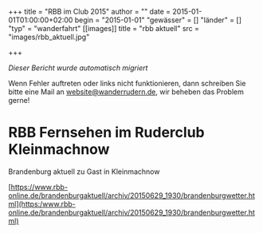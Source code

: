+++
title = "RBB im Club 2015"
author = ""
date = 2015-01-01T01:00:00+02:00
begin = "2015-01-01"
"gewässer" = []
"länder" = []
"typ" = "wanderfahrt"
[[images]]
title = "rbb aktuell"
src = "images/rbb_aktuell.jpg"

+++


*Dieser Bericht wurde automatisch migriert*

Wenn Fehler auftreten oder links nicht funktionieren, dann schreiben Sie bitte eine Mail an website@wanderrudern.de, wir beheben das Problem gerne!



# RBB Fernsehen im Ruderclub Kleinmachnow


Brandenburg aktuell zu Gast in Kleinmachnow

[https://www.rbb-online.de/brandenburgaktuell/archiv/20150629_1930/brandenburgwetter.html](https:/www.rbb-online.de/brandenburgaktuell/archiv/20150629_1930/brandenburgwetter.html)